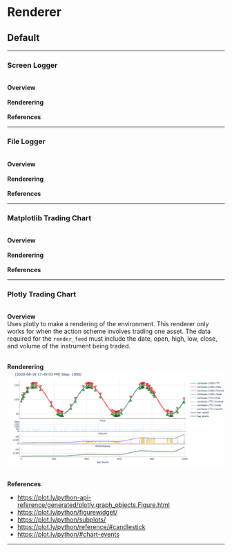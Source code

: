 # Renderer

<Insert information about the generic renderer>


## Default
<Insert information about the default renderer>
<hr>

### Screen Logger

<br>**Overview**<br>
<br>**Renderering**<br>
<br>**References**<br>
<hr>


### File Logger

<br>**Overview**<br>
<br>**Renderering**<br>
<br>**References**<br>
<hr>


### Matplotlib Trading Chart

<br>**Overview**<br>
<br>**Renderering**<br>
<br>**References**<br>
<hr>


### Plotly Trading Chart

<br>**Overview**<br>
Uses plotly to make a rendering of the environment. This renderer only works for when the action scheme involves trading one asset. The data required for the `render_feed` must include the date, open, high, low, close, and volume of the instrument being traded.

<br>**Renderering**<br>
![png](charts/plotly.png)

<br>**References**<br>
* https://plot.ly/python-api-reference/generated/plotly.graph_objects.Figure.html
* https://plot.ly/python/figurewidget/
* https://plot.ly/python/subplots/
* https://plot.ly/python/reference/#candlestick
* https://plot.ly/python/#chart-events

<hr>

